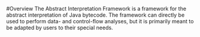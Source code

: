 #Overview
The Abstract Interpretation Framework is a framework for the abstract interpretation of Java bytecode.
The framework can directly be used to perform data- and control-flow analyses, but 
it is primarily meant to be adapted by users to their special needs.
